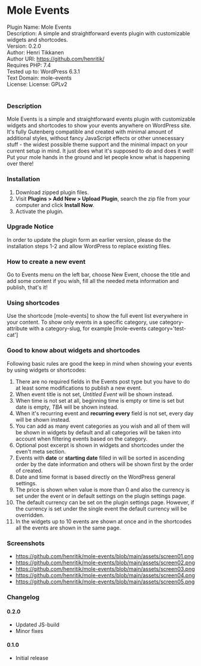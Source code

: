 # Mole Events

Plugin Name: Mole Events<br>
Description: A simple and straightforward events plugin with customizable widgets and shortcodes.<br>
Version: 0.2.0<br>
Author: Henri Tikkanen<br>
Author URI: https://github.com/henritik/<br>
Requires PHP: 7.4<br>
Tested up to: WordPress 6.3.1<br>
Text Domain: mole-events<br>
License: License: GPLv2<br>
<br>

### Description

Mole Events is a simple and straightforward events plugin with customizable widgets and shortcodes to show your events anywhere on WordPress site. It's fully Gutenberg compatible and created with minimal amount of additional styles, without fancy JavaScript effects or other unnecessary stuff - the widest possible theme support and the minimal impact on your current setup in mind. It just does what it's supposed to do and does it well! Put your mole hands in the ground and let people know what is happening over there!

### Installation

1. Download zipped plugin files.
2. Visit **Plugins > Add New > Upload Plugin**, search the zip file from your computer and click **Install Now**.
3. Activate the plugin.

### Upgrade Notice
In order to update the plugin form an earlier version, please do the installation steps 1-2 and allow WordPress to replace existing files.

### How to create a new event
Go to Events menu on the left bar, choose New Event, choose the title and add some content if you wish, fill all the needed meta information and publish, that's it!

### Using shortcodes
Use the shortcode [mole-events] to show the full event list everywhere in your content. To show only events in a specific category, use category-attribute with a category-slug, for example [mole-events category='test-cat']

### Good to know about widgets and shortcodes
Following basic rules are good the keep in mind when showing your events by using widgets or shortcodes:

1. There are no required fields in the Events post type but you have to do at least some modifications to publish a new event.
2. When event title is not set, _Untitled Event_ will be shown instead.
3. When time is not set at all, beginning time is empty or time is set but date is empty, _TBA_ will be shown instead.
4. When it's recurring event and **recurring every** field is not set, every day will be shown instead.
5. You can add as many event categories as you wish and all of them will be shown in widgets by default and all categories will be taken into account when filtering events based on the category.
6. Optional post excerpt is shown in widgets and shortcodes under the even't meta section.
7. Events with **date** or **starting date** filled in will be sorted in ascending order by the date information and others will be shown first by the order of created.
8. Date and time format is based directly on the WordPress general settings.
9. The price is shown when value is more than 0 and also the currency is set under the event or in default settings on the plugin settings page.
10. The default currency can be set on the plugin settings page. However, if the currency is set under the single event the default currency will be overridden.
11. In the widgets up to 10 events are shown at once and in the shortcodes all the events are shown in the same page.

### Screenshots
- https://github.com/henritik/mole-events/blob/main/assets/screen01.png
- https://github.com/henritik/mole-events/blob/main/assets/screen02.png
- https://github.com/henritik/mole-events/blob/main/assets/screen03.png
- https://github.com/henritik/mole-events/blob/main/assets/screen04.png
- https://github.com/henritik/mole-events/blob/main/assets/screen05.png

### Changelog

#### 0.2.0
- Updated JS-build
- Minor fixes
  
#### 0.1.0
- Initial release

